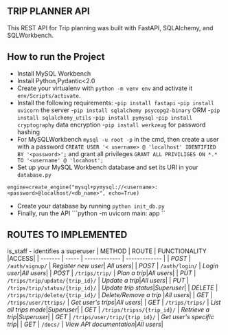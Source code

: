 ## TRIP PLANNER API
This REST API for Trip planning was built with FastAPI, SQLAlchemy, and SQLWorkbench.

## How to run the Project
- Install MySQL Workbench
- Install Python,Pydantic<2.0
- Create your virtualenv with `python -m venv env` and activate it `env/Scripts/activate`.
- Install the following requirements:
       -`pip install fastapi`
       -`pip install uvicorn` the server
       -`pip install sqlalchemy psycopg2-binary` ORM
       -`pip install sqlalchemy_utils`
       -`pip install pymysql`
       -`pip install cryptography` data encryption
       -`pip install werkzeug` for password hashing
- For MySQLWorkbench `mysql -u root -p` in the cmd, then create a user with a password `CREATE USER '< username> @ 'localhost' IDENTIFIED BY '<password>';`
  and grant all privileges `GRANT ALL PRIVILIGES ON *.* TO '<username' @ 'locahost';`
- Set up your MySQL Workbench database and set its URI in your ```database.py```
```
engine=create_engine("mysql+pymysql://<username>:<password>@localhost/<db_name>", echo=True)
```

- Create your database by running ``` python init_db.py ```
- Finally, run the API
```python -m  uvicorn main: app ``


## ROUTES TO IMPLEMENTED
is_staff - identifies a superuser
| METHOD | ROUTE | FUNCTIONALITY |ACCESS|
| ------- | ----- | ------------- | ------------- |
| *POST* | ```/auth/signup/``` | _Register new user_| _All users_|
| *POST* | ```/auth/login/``` | _Login user_|_All users_|
| *POST* | ```/trips/trip/``` | _Plan a trip_|_All users_|
| *PUT* | ```/trips/trip/update/{trip_id}/``` | _Update a trip_|_All users_|
| *PUT* | ```/trips/trip/status/{trip_id}/``` | _Update trip status_|_Superuser_|
| *DELETE* | ```/trips/trip/delete/{trip_id}/``` | _Delete/Remove a trip_ |_All users_|
| *GET* | ```/trips/user/ttrips/``` | _Get user's trips_|_All users_|
| *GET* | ```/trips/trips/``` | _List all trips made_|_Superuser_|
| *GET* | ```/trips/tripss/{trip_id}/``` | _Retrieve a trip_|_Superuser_|
| *GET* | ```/trips/user/trip/{trip_id}/``` | _Get user's specific trip_|
| *GET* | ```/docs/``` | _View API documentation_|_All users_|

